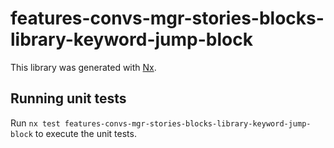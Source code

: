 # features-convs-mgr-stories-blocks-library-keyword-jump-block

This library was generated with [Nx](https://nx.dev).

## Running unit tests

Run `nx test features-convs-mgr-stories-blocks-library-keyword-jump-block` to execute the unit tests.

